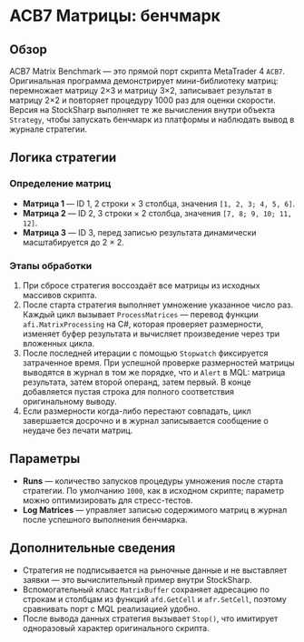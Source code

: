 # ACB7 Матрицы: бенчмарк

## Обзор
ACB7 Matrix Benchmark — это прямой порт скрипта MetaTrader 4 `ACB7`. Оригинальная программа демонстрирует мини-библиотеку матриц: перемножает матрицу 2×3 и матрицу 3×2, записывает результат в матрицу 2×2 и повторяет процедуру 1000 раз для оценки скорости. Версия на StockSharp выполняет те же вычисления внутри объекта `Strategy`, чтобы запускать бенчмарк из платформы и наблюдать вывод в журнале стратегии.

## Логика стратегии
### Определение матриц
- **Матрица 1** — ID 1, 2 строки × 3 столбца, значения `[1, 2, 3; 4, 5, 6]`.
- **Матрица 2** — ID 2, 3 строки × 2 столбца, значения `[7, 8; 9, 10; 11, 12]`.
- **Матрица 3** — ID 3, перед записью результата динамически масштабируется до 2 × 2.

### Этапы обработки
1. При сбросе стратегия воссоздаёт все матрицы из исходных массивов скрипта.
2. После старта стратегия выполняет умножение указанное число раз. Каждый цикл вызывает `ProcessMatrices` — перевод функции `afi.MatrixProcessing` на C#, которая проверяет размерности, изменяет буфер результата и вычисляет произведение через три вложенных цикла.
3. После последней итерации с помощью `Stopwatch` фиксируется затраченное время. При успешной проверке размерностей матрицы выводятся в журнал в том же порядке, что и `Alert` в MQL: матрица результата, затем второй операнд, затем первый. В конце добавляется пустая строка для полного соответствия оригинальному выводу.
4. Если размерности когда-либо перестают совпадать, цикл завершается досрочно и в журнал записывается сообщение о неудаче без печати матриц.

## Параметры
- **Runs** — количество запусков процедуры умножения после старта стратегии. По умолчанию `1000`, как в исходном скрипте; параметр можно оптимизировать для стресс-тестов.
- **Log Matrices** — управляет записью содержимого матриц в журнал после успешного выполнения бенчмарка.

## Дополнительные сведения
- Стратегия не подписывается на рыночные данные и не выставляет заявки — это вычислительный пример внутри StockSharp.
- Вспомогательный класс `MatrixBuffer` сохраняет адресацию по строкам и столбцам из функций `afd.GetCell` и `afr.SetCell`, поэтому сравнивать порт с MQL реализацией удобно.
- После вывода данных стратегия вызывает `Stop()`, что имитирует одноразовый характер оригинального скрипта.
